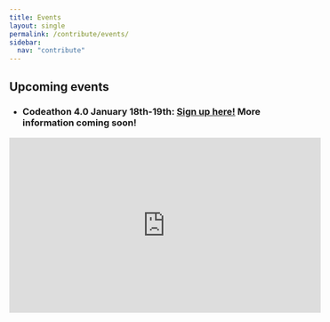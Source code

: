 ```yaml
---
title: Events
layout: single
permalink: /contribute/events/
sidebar:
  nav: "contribute"
---
```


## Upcoming events

- ### Codeathon 4.0 January 18th-19th: [Sign up here!](https://events.provisoevent.no/r%C3%B8dekors/events/RedCrossCodeathon4/register?templateId=fe307923-a6b0-4d8a-b171-ab3266bd3645) More information coming soon!

<iframe width="560" height="315" src="https://www.youtube.com/embed/6op40mK7rYs" frameborder="0" allow="accelerometer; autoplay; encrypted-media; gyroscope; picture-in-picture" allowfullscreen></iframe>
